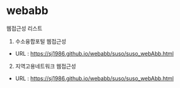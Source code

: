 # webabb

웹접근성 리스트

1. 수소융합포털 웹접근성
- URL : https://sj1986.github.io/webabb/suso/suso_webAbb.html

2. 지역고용네트워크 웹접근성
- URL : https://sj1986.github.io/webabb/suso/suso_webAbb.html